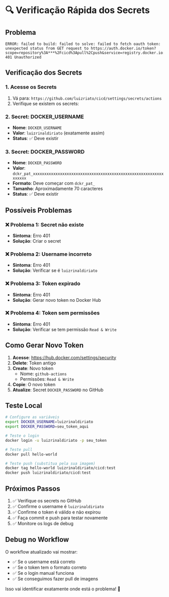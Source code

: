 # 🔍 Verificação Rápida dos Secrets

## Problema
```
ERROR: failed to build: failed to solve: failed to fetch oauth token: unexpected status from GET request to https://auth.docker.io/token?scope=repository%3A***%2Fcicd%3Apull%2Cpush&service=registry.docker.io: 401 Unauthorized
```

## Verificação dos Secrets

### 1. Acesse os Secrets
1. Vá para: `https://github.com/luizriato/cicd/settings/secrets/actions`
2. Verifique se existem os secrets:

### 2. Secret: DOCKER_USERNAME
- **Nome**: `DOCKER_USERNAME`
- **Valor**: `luizrinaldiriato` (exatamente assim)
- **Status**: ✅ Deve existir

### 3. Secret: DOCKER_PASSWORD
- **Nome**: `DOCKER_PASSWORD`
- **Valor**: `dckr_pat_xxxxxxxxxxxxxxxxxxxxxxxxxxxxxxxxxxxxxxxxxxxxxxxxxxxxxxxxxxxxxxxx`
- **Formato**: Deve começar com `dckr_pat_`
- **Tamanho**: Aproximadamente 70 caracteres
- **Status**: ✅ Deve existir

## Possíveis Problemas

### ❌ Problema 1: Secret não existe
- **Sintoma**: Erro 401
- **Solução**: Criar o secret

### ❌ Problema 2: Username incorreto
- **Sintoma**: Erro 401
- **Solução**: Verificar se é `luizrinaldiriato`

### ❌ Problema 3: Token expirado
- **Sintoma**: Erro 401
- **Solução**: Gerar novo token no Docker Hub

### ❌ Problema 4: Token sem permissões
- **Sintoma**: Erro 401
- **Solução**: Verificar se tem permissão `Read & Write`

## Como Gerar Novo Token

1. **Acesse**: https://hub.docker.com/settings/security
2. **Delete**: Token antigo
3. **Create**: Novo token
   - Nome: `github-actions`
   - Permissões: `Read & Write`
4. **Copie**: O novo token
5. **Atualize**: Secret `DOCKER_PASSWORD` no GitHub

## Teste Local

```bash
# Configure as variáveis
export DOCKER_USERNAME=luizrinaldiriato
export DOCKER_PASSWORD=seu_token_aqui

# Teste o login
docker login -u luizrinaldiriato -p seu_token

# Teste pull
docker pull hello-world

# Teste push (substitua pela sua imagem)
docker tag hello-world luizrinaldiriato/cicd:test
docker push luizrinaldiriato/cicd:test
```

## Próximos Passos

1. ✅ Verifique os secrets no GitHub
2. ✅ Confirme o username é `luizrinaldiriato`
3. ✅ Confirme o token é válido e não expirou
4. ✅ Faça commit e push para testar novamente
5. ✅ Monitore os logs de debug

## Debug no Workflow

O workflow atualizado vai mostrar:
- ✅ Se o username está correto
- ✅ Se o token tem o formato correto
- ✅ Se o login manual funciona
- ✅ Se conseguimos fazer pull de imagens

Isso vai identificar exatamente onde está o problema! 🎯 